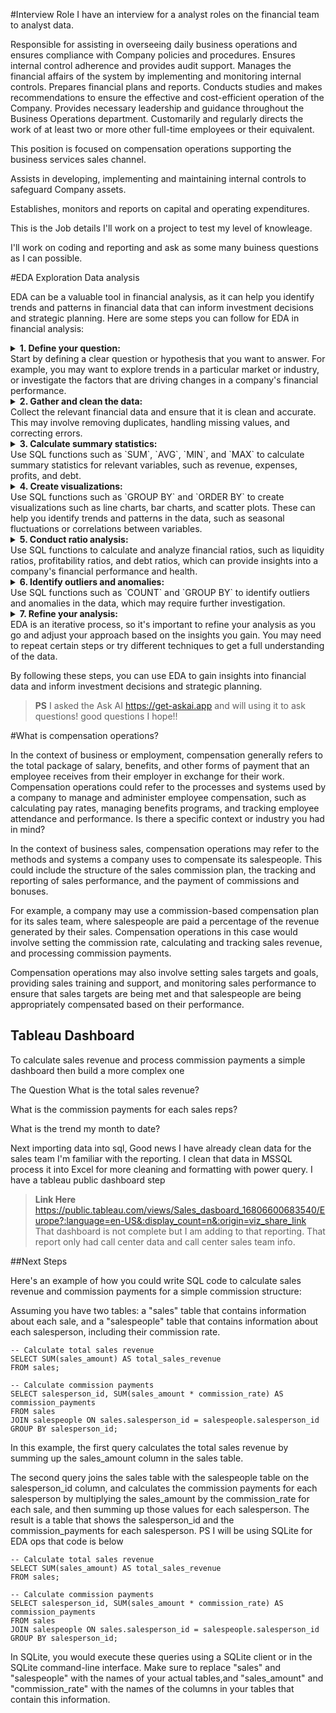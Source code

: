 #Interview Role
I have an interview for a analyst roles on the financial team to analyst data.

Responsible for assisting in overseeing daily business operations and ensures compliance with Company policies and procedures. Ensures internal control adherence and provides audit support. Manages the financial affairs of the system by implementing and monitoring internal controls. Prepares financial plans and reports. Conducts studies and makes recommendations to ensure the effective and cost-efficient operation of the Company. Provides necessary leadership and guidance throughout the Business Operations department. Customarily and regularly directs the work of at least two or more other full-time employees or their equivalent.

This position is focused on compensation operations supporting the business services sales channel. 

Assists in developing, implementing and maintaining internal controls to safeguard Company assets.

Establishes, monitors and reports on capital and operating expenditures.

This is the Job details I'll work on a project to test my level of knowleage. 

I'll work on coding and reporting and ask as some many buiness questions as I can possible. 

#EDA Exploration Data analysis

EDA can be a valuable tool in financial analysis, as it can help you identify trends and patterns in financial data that can inform investment decisions and strategic planning. Here are some steps you can follow for EDA in financial analysis:

<details>
 <summary><b>1. Define your question:</b><summary>
    Start by defining a clear question or hypothesis that you want to answer. For example, you may want to explore trends in a particular market or industry, or investigate the factors that are driving changes in a company's financial performance.
</details>

<details>
 <summary><b>2. Gather and clean the data:</b><summary>
    Collect the relevant financial data and ensure that it is clean and accurate. This may involve removing duplicates, handling missing values, and correcting errors.
</details>

<details>
 <summary><b>3. Calculate summary statistics:</b><summary>
    Use SQL functions such as `SUM`, `AVG`, `MIN`, and `MAX` to calculate summary statistics for relevant variables, such as revenue, expenses, profits, and debt.
</details>

<details>
 <summary><b>4. Create visualizations:</b><summary>
    Use SQL functions such as `GROUP BY` and `ORDER BY` to create visualizations such as line charts, bar charts, and scatter plots. These can help you identify trends and patterns in the data, such as seasonal fluctuations or correlations between variables.
</details>

<details>
 <summary><b>5. Conduct ratio analysis:</b><summary>
    Use SQL functions to calculate and analyze financial ratios, such as liquidity ratios, profitability ratios, and debt ratios, which can provide insights into a company's financial performance and health.
</details>

<details>
 <summary><b>6. Identify outliers and anomalies:</b><summary>
    Use SQL functions such as `COUNT` and `GROUP BY` to identify outliers and anomalies in the data, which may require further investigation.
</details>

<details>
 <summary><b>7. Refine your analysis:</b><summary>
    EDA is an iterative process, so it's important to refine your analysis as you go and adjust your approach based on the insights you gain. You may need to repeat certain steps or try different techniques to get a full understanding of the data.
</details>

By following these steps, you can use EDA to gain insights into financial data and inform investment decisions and strategic planning.

> **PS** I asked the Ask AI https://get-askai.app and will using it to ask questions! good questions
I hope!!

#What is compensation operations?

In the context of business or employment, compensation generally refers to the total package of salary, benefits, and other forms of payment that an employee receives from their employer in exchange for their work. Compensation operations could refer to the processes and systems used by a company to manage and administer employee compensation, such as calculating pay rates, managing benefits programs, and tracking employee attendance and performance. Is there a specific context or industry you had in mind?

In the context of business sales, compensation operations may refer to the methods and systems a company uses to compensate its salespeople. This could include the structure of the sales commission plan, the tracking and reporting of sales performance, and the payment of commissions and bonuses.

For example, a company may use a commission-based compensation plan for its sales team, where salespeople are paid a percentage of the revenue generated by their sales. Compensation operations in this case would involve setting the commission rate, calculating and tracking sales revenue, and processing commission payments.

Compensation operations may also involve setting sales targets and goals, providing sales training and support, and monitoring sales performance to ensure that sales targets are being met and that salespeople are being appropriately compensated based on their performance.
 
## Tableau Dashboard 
To calculate sales revenue and process commission payments a simple dashboard then
build a more complex one

The Question What is the total sales revenue?

What is the commission payments for each sales reps?

What is the trend my month to date?

Next importing data into sql, Good news I have already clean data for the sales team I'm familiar with the reporting. I clean that data in MSSQL process it into Excel for more cleaning and formatting with power query. I have a tableau public dashboard step 

> **Link Here** https://public.tableau.com/views/Sales_dasboard_16806600683540/Europe?:language=en-US&:display_count=n&:origin=viz_share_link 
That dashboard is not complete but I am adding to that reporting. That report only had call center data and call center sales team info.

##Next Steps

Here's an example of how you could write SQL code to calculate sales revenue and commission payments for a simple commission structure:

Assuming you have two tables: a "sales" table that contains information about each sale, and a "salespeople" table that contains information about each salesperson, including their commission rate.

```
-- Calculate total sales revenue
SELECT SUM(sales_amount) AS total_sales_revenue
FROM sales;

-- Calculate commission payments
SELECT salesperson_id, SUM(sales_amount * commission_rate) AS commission_payments
FROM sales
JOIN salespeople ON sales.salesperson_id = salespeople.salesperson_id
GROUP BY salesperson_id;
```

In this example, the first query calculates the total sales revenue by summing up the sales_amount column in the sales table.

The second query joins the sales table with the salespeople table on the salesperson_id column, and
calculates the commission payments for each salesperson by multiplying the sales_amount by the commission_rate for each sale, and then summing up those values for each salesperson. The result is a table that shows the salesperson_id and the commission_payments for each salesperson.
PS I will be using SQLite for EDA ops
that code is below

```
-- Calculate total sales revenue
SELECT SUM(sales_amount) AS total_sales_revenue
FROM sales;

-- Calculate commission payments
SELECT salesperson_id, SUM(sales_amount * commission_rate) AS commission_payments
FROM sales
JOIN salespeople ON sales.salesperson_id = salespeople.salesperson_id
GROUP BY salesperson_id;
```

In SQLite, you would execute these queries using a SQLite client or in the SQLite command-line interface. Make sure to replace "sales" and "salespeople" with the names of your actual tables,and "sales_amount" and "commission_rate" with the names of the columns in your tables that contain this information.